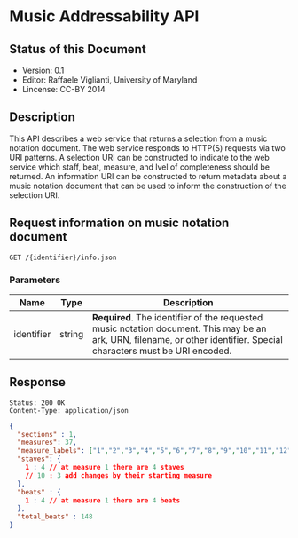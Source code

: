 # Music Addressability API

## Status of this Document

* Version: 0.1
* Editor: Raffaele Viglianti, University of Maryland
* Lincense: CC-BY 2014

## Description

This API describes a web service that returns a selection from a music notation document. The web service responds to HTTP(S) requests via two URI patterns. A selection URI can be constructed to indicate to the web service which staff, beat, measure, and lvel of completeness should be returned. An information URI can be constructed to return metadata about a music notation document that can be used to inform the construction of the selection URI.

## Request information on music notation document

```
GET /{identifier}/info.json 
```

### Parameters

Name       | Type   | Description
-----------|--------|------------
identifier | string | **Required**. The identifier of the requested music notation document. This may be an ark, URN, filename, or other identifier. Special characters must be URI encoded.

## Response

```
Status: 200 OK 
Content-Type: application/json
```
```json
{ 
  "sections" : 1,
  "measures": 37, 
  "measure_labels": ["1","2","3","4","5","6","7","8","9","10","11","12","13","14","15","16","17","18","19","20","21","22","23","24","25","26","27","28","29","30","31","32","33","34","35","36","37"],
  "staves": {
    1 : 4 // at measure 1 there are 4 staves
    // 10 : 3 add changes by their starting measure
  },
  "beats" : {
    1 : 4 // at measure 1 there are 4 beats
  },
  "total_beats" : 148
}
```
